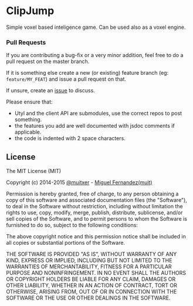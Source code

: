 # ClipJump

Simple voxel based inteligence game.
Can be used also as a voxel engine.

### Pull Requests

If you are contributing a bug-fix or a very minor addition, feel free to
do a pull request on the master branch.

If it is something else create a new (or existing) feature branch (eg: `feature/MY_FEAT`)
and issue a pull request on that.

If unsure, create an [issue](https://github.com/pixeldream/clipjump/issues) to discuss.

Please ensure that:

* Utyl and the client API are submodules, use the correct repos to post something.
* the features you add are well documented with jsdoc comments if applicable.
* the code is indented with 2 space characters.

## License

The MIT License (MIT)

Copyright (c) 2014-2015 [@muitxer](https://twitter.com/muitxer) - [Miguel Fernandez(muit)](https://github.com/muit)

Permission is hereby granted, free of charge, to any person obtaining a copy
of this software and associated documentation files (the "Software"), to deal
in the Software without restriction, including without limitation the rights
to use, copy, modify, merge, publish, distribute, sublicense, and/or sell
copies of the Software, and to permit persons to whom the Software is
furnished to do so, subject to the following conditions:

The above copyright notice and this permission notice shall be included in
all copies or substantial portions of the Software.

THE SOFTWARE IS PROVIDED "AS IS", WITHOUT WARRANTY OF ANY KIND, EXPRESS OR
IMPLIED, INCLUDING BUT NOT LIMITED TO THE WARRANTIES OF MERCHANTABILITY,
FITNESS FOR A PARTICULAR PURPOSE AND NONINFRINGEMENT. IN NO EVENT SHALL THE
AUTHORS OR COPYRIGHT HOLDERS BE LIABLE FOR ANY CLAIM, DAMAGES OR OTHER
LIABILITY, WHETHER IN AN ACTION OF CONTRACT, TORT OR OTHERWISE, ARISING FROM,
OUT OF OR IN CONNECTION WITH THE SOFTWARE OR THE USE OR OTHER DEALINGS IN
THE SOFTWARE.
